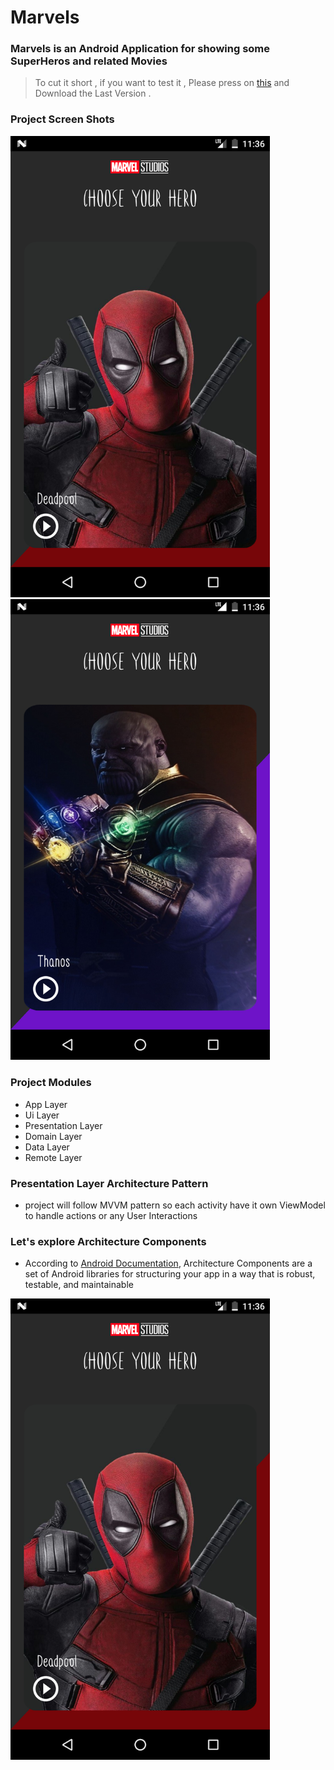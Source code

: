 # Marvels
###  Marvels is an Android Application for showing some SuperHeros and related Movies

> To cut it short , if you want to test it , Please press on [this](https://github.com/Devil2020/Marvel/releases) and Download the Last Version . 

### Project Screen Shots
<img   width="415" src=https://github.com/Devil2020/Marvel/blob/origin/images/im2.png> <img   width="415"  src=https://github.com/Devil2020/Marvel/blob/origin/images/im3.png>

### Project Modules
+ App Layer
+ Ui Layer
+ Presentation Layer
+ Domain Layer
+ Data Layer
+ Remote Layer

### Presentation Layer Architecture Pattern
+ project will follow MVVM pattern so each activity have it own ViewModel to handle actions or any User Interactions

### Let's explore Architecture Components
- According to [Android Documentation](https://developer.android.com/topic/libraries/architecture), Architecture Components are a set of Android libraries for structuring your app in a way that is robust, testable, and maintainable
<img   width="415" src=https://github.com/Devil2020/Marvel/blob/origin/images/im2.png>

